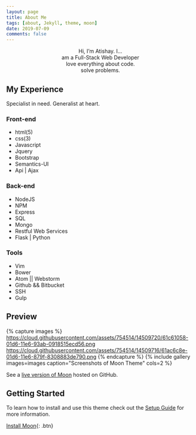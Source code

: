 ```yaml
---
layout: page
title: About Me
tags: [about, Jekyll, theme, moon]
date: 2019-07-09
comments: false
---
```


<center>Hi, I’m Atishay. I…
<br> am a Full-Stack Web Developer
<br> love everything about code.
<br> solve problems.
 </center>
 					<h2 class="text-center">My Experience</h2>
 					<p class="text-center tag-line">Specialist in need. Generalist at heart.</p>
 					<h3>Front-end</h3>
 					<ul>
 						<li>html(5)</li>
 						<li>css(3)</li>
 						<li>Javascript</li>
 						<li>Jquery</li>
 						<li>Bootstrap</li>
 						<li>Semantics-UI</li>
 						<li>Api | Ajax</li>
 					</ul>
 					<h3>Back-end</h3>
 					<ul>
<li>NodeJS</li>
 						<li>NPM</li>
 						<li>Express</li>
 						<li>SQL</li>
 						<li>Mongo</li>
 						<li>Restful Web Services</li>
 						<li>Flask | Python</li>
 					</ul>
 					<h3>Tools</h3>
 					<ul>
 						<li>Vim</li>
 						<li>Bower</li>
 						<li>Atom || Webstorm</li>
 						<li>Github && Bitbucket</li>
 						<li>SSH</li>
 						<li>Gulp</li>
 					</ul>

## Preview

{% capture images %}
    https://cloud.githubusercontent.com/assets/754514/14509720/61c61058-01d6-11e6-93ab-0918515ecd56.png
    https://cloud.githubusercontent.com/assets/754514/14509716/61ac6c8e-01d6-11e6-879f-8308883de790.png
{% endcapture %}
{% include gallery images=images caption="Screenshots of Moon Theme" cols=2 %}

See a [live version of Moon](http://taylantatli.github.io/Moon) hosted on GitHub.

## Getting Started

To learn how to install and use this theme check out the [Setup Guide](http://taylantatli.me/Moon/moon-theme/) for more information.

[Install Moon](https://github.com/TaylanTatli/Moon){: .btn}
